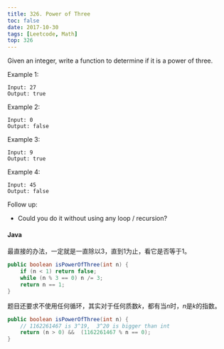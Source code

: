 ```yaml
---
title: 326. Power of Three
toc: false
date: 2017-10-30
tags: [Leetcode, Math]
top: 326
---
```



Given an integer, write a function to determine if it is a power of three.

Example 1:

```
Input: 27
Output: true
```

Example 2:

```
Input: 0
Output: false
```

Example 3:

```
Input: 9
Output: true
```

Example 4:

```
Input: 45
Output: false
```

Follow up:

* Could you do it without using any loop / recursion?

#### Java

最直接的办法，一定就是一直除以3，直到1为止，看它是否等于1。

```Java
public boolean isPowerOfThree(int n) {
    if (n < 1) return false;
    while (n % 3 == 0) n /= 3;
    return n == 1;
}
```

题目还要求不使用任何循环，其实对于任何质数$k$，都有当$n % k = 0$时，$n$是$k$的指数。

```Java
public boolean isPowerOfThree(int n) {
    // 1162261467 is 3^19,  3^20 is bigger than int  
    return (n > 0) &&  (1162261467 % n == 0);
}
```